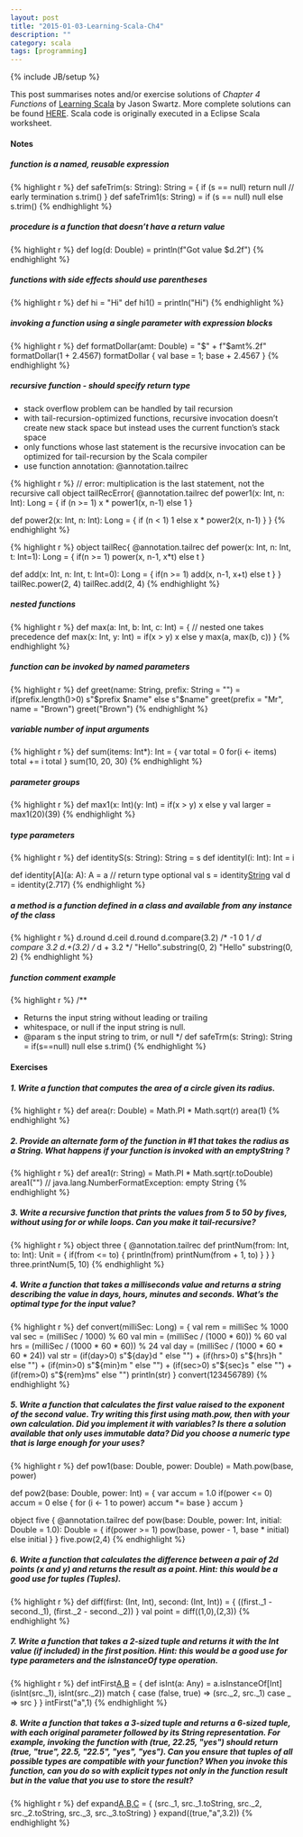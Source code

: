 ```yaml
---
layout: post
title: "2015-01-03-Learning-Scala-Ch4"
description: ""
category: scala
tags: [programming]
---
```

{% include JB/setup %}

This post summarises notes and/or exercise solutions of _Chapter 4 Functions_ of [Learning Scala](http://chimera.labs.oreilly.com/books/1234000001798/index.html) by  Jason Swartz. More complete solutions can be found [HERE](https://github.com/swartzrock/LearningScalaMaterials). Scala code is originally executed in a Eclipse Scala worksheet.

#### Notes

##### function is a named, reusable expression


{% highlight r %}
def safeTrim(s: String): String = {
	if (s == null) return null // early termination
	s.trim()
}
def safeTrim1(s: String) = if (s == null) null else s.trim()
{% endhighlight %}

##### procedure is a function that doesn’t have a return value


{% highlight r %}
def log(d: Double) = println(f"Got value $d.2f")
{% endhighlight %}

##### functions with side effects should use parentheses


{% highlight r %}
def hi = "Hi"
def hi1() = println("Hi")
{% endhighlight %}
##### invoking a function using a single parameter with expression blocks


{% highlight r %}
def formatDollar(amt: Double) = "$" + f"$amt%.2f"
formatDollar(1 + 2.4567)
formatDollar { val base = 1; base + 2.4567 }
{% endhighlight %}

##### recursive function - should specify return type
- stack overflow problem can be handled by tail recursion
- with tail-recursion-optimized functions, recursive invocation doesn’t create new stack space but instead uses the current function’s stack space
- only functions whose last statement is the recursive invocation can be optimized for tail-recursion by the Scala compiler
- use function annotation: @annotation.tailrec


{% highlight r %}
// error: multiplication is the last statement, not the recursive call
object tailRecError{
  @annotation.tailrec
  def power1(x: Int, n: Int): Long = {
  	if (n >= 1) x * power1(x, n-1)
  	else 1
  }

  def power2(x: Int, n: Int): Long = {
  	if (n < 1) 1
  	else x * power2(x, n-1)
  }
}
{% endhighlight %}


{% highlight r %}
object tailRec{
  @annotation.tailrec
  def power(x: Int, n: Int, t: Int=1): Long = {
  	if(n >= 1) power(x, n-1, x*t)
  	else t
  }
  
  def add(x: Int, n: Int, t: Int=0): Long = {
  	if(n >= 1) add(x, n-1, x+t)
  	else t
  }
}
tailRec.power(2, 4)
tailRec.add(2, 4)
{% endhighlight %}

##### nested functions


{% highlight r %}
def max(a: Int, b: Int, c: Int) = {
// nested one takes precedence
	def max(x: Int, y: Int) = if(x > y) x else y
	max(a, max(b, c))
}
{% endhighlight %}

##### function can be invoked by named parameters


{% highlight r %}
def greet(name: String, prefix: String = "") = if(prefix.length()>0) s"$prefix $name" else s"$name"
greet(prefix = "Mr", name = "Brown")
greet("Brown")
{% endhighlight %}

##### variable number of input arguments


{% highlight r %}
def sum(items: Int*): Int = {
	var total = 0
	for(i <- items) total += i
	total
}
sum(10, 20, 30)
{% endhighlight %}

##### parameter groups


{% highlight r %}
def max1(x: Int)(y: Int) = if(x > y) x else y
val larger = max1(20)(39)
{% endhighlight %}

##### type parameters


{% highlight r %}
def identityS(s: String): String = s
def identityI(i: Int): Int = i

def identity[A](a: A): A = a // return type optional
val s = identity[String]("Hello")
val d = identity(2.717)
{% endhighlight %}

##### a method is a function defined in a class and available from any instance of the class


{% highlight r %}
d.round
d.ceil
d.round
d.compare(3.2) /* -1 0 1 */
d compare 3.2
d.+(3.2) /* d + 3.2 */
"Hello".substring(0, 2)
"Hello" substring(0, 2)
{% endhighlight %}

##### function comment example


{% highlight r %}
/**
* Returns the input string without leading or trailing
* whitespace, or null if the input string is null.
* @param s the input string to trim, or null
*/
def safeTrm(s: String): String = if(s==null) null else s.trim()
{% endhighlight %}

#### Exercises

##### 1. Write a function that computes the area of a circle given its radius.


{% highlight r %}
def area(r: Double) = Math.PI * Math.sqrt(r)
area(1)
{% endhighlight %}

##### 2. Provide an alternate form of the function in #1 that takes the radius as a String. What happens if your function is invoked with an emptyString ?


{% highlight r %}
def area1(r: String) = Math.PI * Math.sqrt(r.toDouble)
area1("") // java.lang.NumberFormatException: empty String
{% endhighlight %}

##### 3. Write a recursive function that prints the values from 5 to 50 by fives, without using for or while loops. Can you make it tail-recursive?


{% highlight r %}
object three {
	@annotation.tailrec
	def printNum(from: Int, to: Int): Unit = {
		if(from <= to) {
			println(from)
			printNum(from + 1, to)
		}
	}
}
three.printNum(5, 10)
{% endhighlight %}

##### 4. Write a function that takes a milliseconds value and returns a string describing the value in days, hours, minutes and seconds. What’s the optimal type for the input value?


{% highlight r %}
def convert(milliSec: Long) = {
	val rem = milliSec % 1000
	val sec = (milliSec / 1000) % 60
	val min = (milliSec / (1000 * 60)) % 60
	val hrs = (milliSec / (1000 * 60 * 60)) % 24
	val day = (milliSec / (1000 * 60 * 60 * 24))
	val str = (if(day>0) s"${day}d " else "") + (if(hrs>0) s"${hrs}h " else "") + (if(min>0) s"${min}m " else "") + (if(sec>0) s"${sec}s " else "")  + (if(rem>0) s"${rem}ms" else "")
println(str)
}
convert(123456789)
{% endhighlight %}

##### 5. Write a function that calculates the first value raised to the exponent of the second value. Try writing this first using math.pow, then with your own calculation. Did you implement it with variables? Is there a solution available that only uses immutable data? Did you choose a numeric type that is large enough for your uses?


{% highlight r %}
def pow1(base: Double, power: Double) = Math.pow(base, power)

def pow2(base: Double, power: Int) = {
	var accum = 1.0
	if(power <= 0) accum = 0
	else {
		for (i <- 1 to power) accum *= base
	}
	accum
}

object five {
  @annotation.tailrec
  def pow(base: Double, power: Int, initial: Double = 1.0): Double = {
  	if(power >= 1) pow(base, power - 1, base * initial)
  	else initial
  }
}
five.pow(2,4)
{% endhighlight %}

##### 6. Write a function that calculates the difference between a pair of 2d points (x and y) and returns the result as a point. Hint: this would be a good use for tuples (*Tuples*).


{% highlight r %}
def diff(first: (Int, Int), second: (Int, Int)) = {
	((first._1 - second._1), (first._2 - second._2))
}
val point = diff((1,0),(2,3))
{% endhighlight %}

##### 7. Write a function that takes a 2-sized tuple and returns it with the Int value (if included) in the first position. Hint: this would be a good use for type parameters and the isInstanceOf type operation.


{% highlight r %}
def intFirst[A,B](src: (A, B)) = {
	def isInt(a: Any) = a.isInstanceOf[Int]
	(isInt(src._1), isInt(src._2)) match {
		case (false, true) => (src._2, src._1)
		case _ => src
	}
}
intFirst("a",1)
{% endhighlight %}

##### 8. Write a function that takes a 3-sized tuple and returns a 6-sized tuple, with each original parameter followed by its String representation. For example, invoking the function with (true, 22.25, "yes") should return (true, "true", 22.5, "22.5", "yes", "yes"). Can you ensure that tuples of all possible types are compatible with your function? When you invoke this function, can you do so with explicit types not only in the function result but in the value that you use to store the result?


{% highlight r %}
def expand[A,B,C](src: (A, B, C)) = {
	(src._1, src._1.toString, src._2, src._2.toString, src._3, src._3.toString)
}
expand((true,"a",3.2))
{% endhighlight %}
